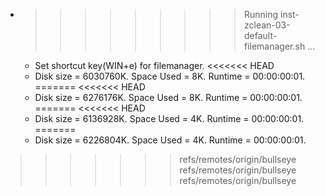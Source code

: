 * >>>>>>>>> Running inst-zclean-03-default-filemanager.sh ...
  * Set shortcut key(WIN+e) for filemanager.
<<<<<<< HEAD
  * Disk size = 6030760K. Space Used = 8K. Runtime = 00:00:00:01.
=======
<<<<<<< HEAD
  * Disk size = 6276176K. Space Used = 8K. Runtime = 00:00:00:01.
=======
<<<<<<< HEAD
  * Disk size = 6136928K. Space Used = 4K. Runtime = 00:00:00:01.
=======
  * Disk size = 6226804K. Space Used = 4K. Runtime = 00:00:00:01.
>>>>>>> refs/remotes/origin/bullseye
>>>>>>> refs/remotes/origin/bullseye
>>>>>>> refs/remotes/origin/bullseye
